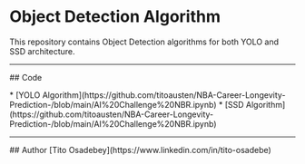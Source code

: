 # Object Detection Algorithm
<p>
This repository contains Object Detection algorithms for both YOLO and SSD architecture.
</p>
<hr>
## Code
<p>
* [YOLO Algorithm](https://github.com/titoausten/NBA-Career-Longevity-Prediction-/blob/main/AI%20Challenge%20NBR.ipynb)
* [SSD Algorithm](https://github.com/titoausten/NBA-Career-Longevity-Prediction-/blob/main/AI%20Challenge%20NBR.ipynb)
</p>
<hr>
## Author
[Tito Osadebey](https://www.linkedin.com/in/tito-osadebe)
